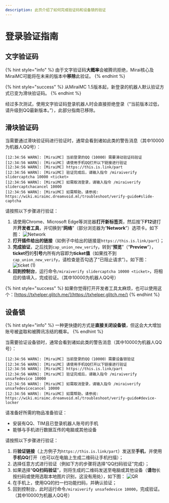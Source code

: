 ```yaml
---
description: 此页介绍了如何完成验证码和设备锁的验证
---
```


# 登录验证指南

## 文字验证码 <a id="word-captcha"></a>

{% hint style="info" %}
由于文字验证码**大概率**会被腾讯拒绝，Mirai核心及MiraiMC可能将在未来的版本中**移除**此验证。
{% endhint %}

{% hint style="success" %}
从MiraiMC 1.5版本起，新登录的机器人默认验证方式已变为滑块验证码。
{% endhint %}

经过多次测试，使用文字验证码登录机器人时会直接拒绝登录（“当前版本过低，请升级到QQ最新版本。”），此部分指南已移除。

## 滑块验证码 <a id="slide-captcha"></a>

当需要通过滑块验证码进行验证时，通常会看到诸如此类的警告消息（其中10000为机器人QQ号）：

```text
[12:34:56 WARN]: [MiraiMC] 当前登录的QQ（10000）需要滑动验证码验证
[12:34:56 WARN]: [MiraiMC] 请使用手机QQ打开以下链接进行验证
[12:34:56 WARN]: [MiraiMC] https://this.is.link/part
[12:34:56 WARN]: [MiraiMC] 验证完成后，请输入指令 /miraiverify slidercaptcha 10000 <ticket>
[12:34:56 WARN]: [MiraiMC] 如需取消登录，请输入指令 /miraiverify slidercaptchacancel 10000
[12:34:56 WARN]: [MiraiMC] 如需帮助，请参阅: https://wiki.miraimc.dreamvoid.ml/troubleshoot/verify-guide#slide-captcha
```

请按照以下步骤进行验证：

1. 请使用Chrome、Microsoft Edge等浏览器**打开新标签页**，然后按下**F12**键打开**开发者工具**，并切换到“**网络**”（部分浏览器为“**Network**”）选项卡。如下图：
![Network](https://user-images.githubusercontent.com/45266046/135317286-0583fa9d-d62c-43d8-898a-d70b1be63201.png)
2. **打开插件给出的链接**（如例子中给出的链接是```https://this.is.link/part```）；
3. **完成验证**，之后找到```cap_union_new_verify```，转到“**预览**”（“**Preview**”），**ticket行**的**引号**内所有内容即为**ticket值**（如果找不到```cap_union_new_verify```，请检查是否勾选了“已阻止请求”）。如下图：
![ticket (1)](https://user-images.githubusercontent.com/45266046/135317326-7335c700-80b7-4bbd-a087-e4195d9d91b1.png)
4. **回到控制台**，运行命令```/miraiverify slidercaptcha 10000 <ticket>```，将相应的值填入，完成验证。（其中10000为机器人QQ号）

{% hint style="success" %}
如果你觉得打开开发者工具太麻烦，也可以使用这个：[https://txhelper.glitch.me/](https://txhelper.glitch.me/)
{% endhint %}

## 设备锁 <a id="device-locker"></a>

{% hint style="info" %}
一种更快捷的方式是**直接关闭设备锁**，但这会大大增加账号被盗取和被腾讯冻结的概率。
{% endhint %}

当需要验证设备锁时，通常会看到诸如此类的警告消息（其中10000为机器人QQ号）：

```text
[12:34:56 WARN]: [MiraiMC] 当前登录的QQ（10000）需要设备锁验证
[12:34:56 WARN]: [MiraiMC] 请使用手机QQ打开以下链接进行验证
[12:34:56 WARN]: [MiraiMC] https://this.is.link/part
[12:34:56 WARN]: [MiraiMC] 验证完成后，请输入指令 /miraiverify unsafedevice 10000
[12:34:56 WARN]: [MiraiMC] 如需取消登录，请输入指令 /miraiverify unsafedevicecancel 10000
[12:34:56 WARN]: [MiraiMC] 如需帮助，请参阅: https://wiki.miraimc.dreamvoid.ml/troubleshoot/verify-guide#device-locker
```

请准备好所需的物品准备验证：

* 安装有QQ、TIM且已登录机器人账号的手机
* 能够与手机进行数据互传的电脑或其他设备

请按照以下步骤进行验证：

1. 将**验证链接**（上方例子为```https://this.is.link/part```）发送至**手机**，并使用**手机QQ**打开（也可以在电脑上生成二维码让手机扫描）；
2. 选择任意方式进行验证（例如下方的步骤将选择“QQ扫码验证”完成）；
3. 如果选择“**QQ扫码验证**”，则将生成的二维码发送至电脑或其他设备（**请勿**长按扫码或使用选取本地图片识别，这没有用处），如下图：
![QR](https://user-images.githubusercontent.com/45266046/135317365-fc2d05a3-2a0c-4d76-ae3b-75584be6622a.jpg)
4. 在手机上，使用QQ的扫一扫功能扫码，并确认验证；
5. 回到控制台，此时运行命令`/miraiverify unsafedevice 10000`，完成验证。（其中10000为机器人QQ号）

